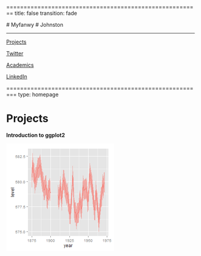 <style type="text/css">
.section .reveal .state-background {
  background-color: #446455;
}
.section .reveal h1 {
color: #FAD77B;
  font-family: 'Megrim', cursive;
	font-size: 1.50em;
	line-height: 20%;
}

.section .reveal p {
  color: #D3DDDC;
	font-family: 'PT Sans', sans-serif;
	text-align: right;
	text-indent: 50px;
	font-size: 0.60em;
	font-weight: 400;
  
  /* links */
.section .reveal a:link,
.section .reveal a:hover,
.section .reveal a:active,
.section .reveal a:visited {
    color: #D3DDDC;
    text-decoration: none;
}

.section .reveal .controls div.navigate-left,
.reveal .controls div.navigate-left.enabled {
  border-right-color: #C7B19C;
}
.section .reveal .controls div.navigate-right,
.section .reveal .controls div.navigate-right.enabled {
  border-left-color: #C7B19C;
}

.section .reveal .controls div.navigate-up,
.reveal .controls div.navigate-up.enabled {
  border-bottom-color: #C7B19C;
}

.section .reveal .controls div.navigate-down,
.section .reveal .controls div.navigate-down.enabled {
  border-top-color: #C7B19C;
}

.section .reveal .controls div.navigate-left.enabled:hover {
  border-right-color: #D3DDDC;
}

.section .reveal .controls div.navigate-right.enabled:hover {
  border-left-color: #D3DDDC;
}

.section .reveal .controls div.navigate-up.enabled:hover {
  border-bottom-color: #D3DDDC;
}
.section .reveal .controls div.navigate-down.enabled:hover {
  border-top-color: #D3DDDC;
}
</style>

========================================================
title: false
transition: fade
</style>
<link href='http://fonts.googleapis.com/css?family=Megrim' rel='stylesheet' type='text/css'>
# Myfanwy 
# Johnston

***

[Projects](www.github.com/Myfanwy)

[Twitter](http://twitter.com/Voovarb)

[Academics](http://biotelemetry.ucdavis.edu/pages/bio_Johnston.asp)

 [LinkedIn](www.linkedin.com/in/myfanwyjohnston/)
</style>


=========================================================
type: homepage
<b>
<b>
# Projects

Introduction to ggplot2

![plot of chunk unnamed-chunk-1](Figs/unnamed-chunk-1-1.png) 
